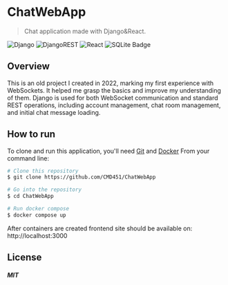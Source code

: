 # ChatWebApp
> Chat application made with Django&React.

![Django](https://img.shields.io/badge/django-%23092E20.svg?style=for-the-badge&logo=django&logoColor=white)
![DjangoREST](https://img.shields.io/badge/DJANGO-REST-ff1709?style=for-the-badge&logo=django&logoColor=white&color=ff1709&labelColor=gray)
![React](https://img.shields.io/badge/react-%2320232a.svg?style=for-the-badge&logo=react&logoColor=%2361DAFB)
![SQLite Badge](https://img.shields.io/badge/SQLite-003B57?logo=sqlite&logoColor=fff&style=for-the-badge)


## Overview
This is an old project I created in 2022, marking my first experience with WebSockets. It helped me grasp the basics and improve my understanding of them.
Django is used for both WebSocket communication and standard REST operations, including account management, chat room management, and initial chat message loading.

## How to run

To clone and run this application, you'll need [Git](https://git-scm.com) and [Docker](https://www.docker.com/) From your command line:
```bash
# Clone this repository
$ git clone https://github.com/CMD451/ChatWebApp

# Go into the repository
$ cd ChatWebApp

# Run docker compose
$ docker compose up
```
After containers are created frontend site should be available on: http://localhost:3000


## License
<h5>MIT</h5>
